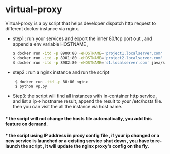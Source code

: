 # virtual-proxy



Virtual-proxy is a py script that helps developer dispatch http request to different docker instance via nginx.



- step1 : run your services and export the inner 80/tcp port out , and append a env variable HOSTNAME  , 

  ```bash
  $ docker run -itd -p 8900:80 -eHOSTNAME='project1.localserver.com' java/project1 
  $ docker run -itd -p 8901:80 -eHOSTNAME='project2.localserver.com' java/project2
  $ docker run -itd -p 8902:80 -eHOSTNAME='s1.localserver.com' java/service1
  ```

  

- step2 : run a nginx instance and run the script 

   ```bash
    $ docker run -itd -p 80:80 nginx
    $ python vp.py
   ```

  

- Step3: the script will find all instances with  in-container http service , and list a ip=> hostname result, append the result to your /etc/hosts file. then you can visit the all the instance via host name. 



#### *  the script will not change the hosts file automatically, you add this feature on demand.

#### * the script using IP address in proxy config file , if your ip changed or a new service is launched or a existing service shut down ,  you have to re-launch the script , it will update the nginx proxy's config on the fly.

